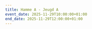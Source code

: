 ```yaml
---
title: Hamme A - Jeugd A
event_date: 2025-11-29T10:00:00+01:00
end_date: 2025-11-29T12:00:00+01:00
---
```

